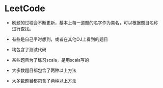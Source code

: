 # LeetCode

* 刷题的过程会不断更新，基本上每一道题的名字作为类名，可以根据题目名称进行查找。

* 有些是自己平时想到，或者在其他OJ上看到的题目

* 均包含了测试代码

* 某些题目为了练习scala，是用scala写的

* 大多数题目都包含了两种以上方法

* 大多数题目都包含了两种以上方法
